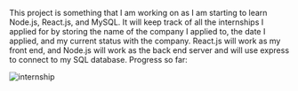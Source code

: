 This project is something that I am working on as I am starting to learn Node.js, React.js, and MySQL. It will keep track of all the internships I applied for by 
storing the name of the company I applied to, the date I applied, and my current status with the company. React.js will work as my front end, and Node.js will work as the
back end server and will use express to connect to my SQL database.
Progress so far:



![internship](https://user-images.githubusercontent.com/60706869/141064446-c2b8a7eb-0f3c-4b59-8d39-3aa5adab0a6d.PNG)
